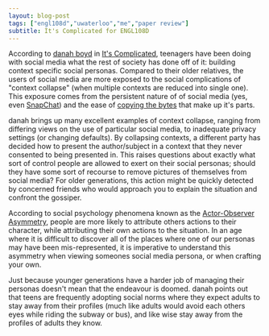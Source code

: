```yaml
---
layout: blog-post
tags: ["engl108d","uwaterloo","me","paper review"]
subtitle: It's Complicated for ENGL108D
---
```


According to [danah boyd][1] in [It's Complicated][2], teenagers have been doing with social media what the rest of society has done off of it: building context specific social personas. Compared to their older relatives, the users of social media are more exposed to the social complications of "context collapse" (when multiple contexts are reduced into single one). This exposure comes from the persistent nature of of social media (yes, even [SnapChat][3]) and the ease of [copying the bytes][4] that make up it's parts.

danah brings up many excellent examples of context collapse, ranging from differing views on the use of particular social media, to inadequate privacy settings (or changing defaults). By collapsing contexts, a different party has decided how to present the author/subject in a context that they never consented to being presented in. This raises questions about exactly what sort of control people are allowed to exert on their social personas; should they have some sort of recourse to remove pictures of themselves from social media? For older generations, this action might be quickly detected by concerned friends who would approach you to explain the situation and confront the gossiper.

According to social psychology phenomena known as the [Actor-Observer Asymmetry][5], people are more likely to attribute others actions to their character, while attributing their own actions to the situation. In an age where it is difficult to discover all of the places where one of our personas may have been mis-represented, it is imperative to understand this asymmetry when viewing someones social media persona, or when crafting your own.

Just because younger generations have a harder job of managing their personas doesn't mean that the endeavour is doomed. danah points out that teens are frequently adopting social norms where they expect adults to stay away from their profiles (much like adults would avoid each others eyes while riding the subway or bus), and like wise stay away from the profiles of adults they know.


[1]: http://www.danah.org/name.html
[2]: http://www.danah.org/itscomplicated/
[3]: http://www.1mtb.com/top-5-best-apps-to-save-download-snapchat-photos-videos-stories-ios-android/
[4]: http://www.bittorrent.com/
[5]: https://en.wikipedia.org/wiki/Actor%E2%80%93observer_asymmetry
